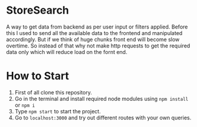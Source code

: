 # StoreSearch
A way to get data from backend as per user input or filters applied.
Before this I used to send all the available data to the frontend and manipulated accordingly. But if we think of huge chunks front end 
will become slow overtime. So instead of that why not make http requests to get the required data only which will reduce load on the fornt end.

# How to Start<br/>
1. First of all clone this repository. <br/>
2. Go in the terminal and install required node modules using `npm install` or `npm i` <br />
3. Type `npm start` to start the project.<br />
4. Go to `localhost:3000` and try out different routes with your own queries.


